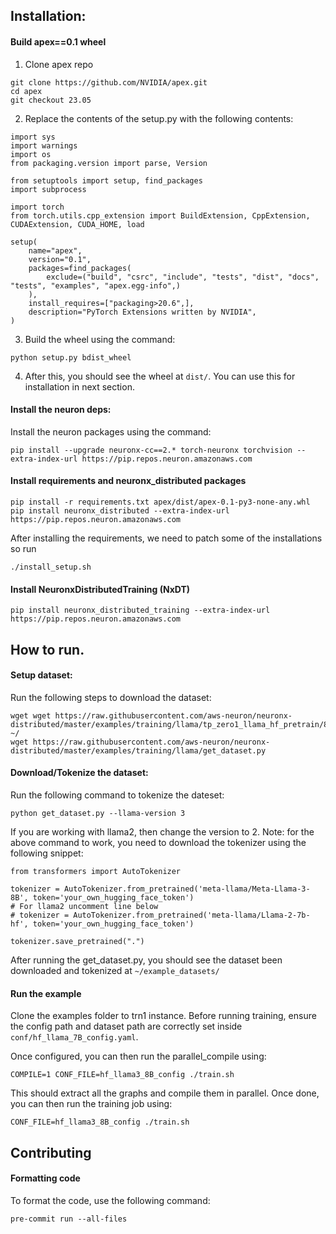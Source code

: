 ## Installation:

#### Build apex==0.1 wheel
1. Clone apex repo

```
git clone https://github.com/NVIDIA/apex.git
cd apex
git checkout 23.05
```

2. Replace the contents of the setup.py with the following contents:

```
import sys
import warnings
import os
from packaging.version import parse, Version

from setuptools import setup, find_packages
import subprocess

import torch
from torch.utils.cpp_extension import BuildExtension, CppExtension, CUDAExtension, CUDA_HOME, load

setup(
    name="apex",
    version="0.1",
    packages=find_packages(
        exclude=("build", "csrc", "include", "tests", "dist", "docs", "tests", "examples", "apex.egg-info",)
    ),
    install_requires=["packaging>20.6",],
    description="PyTorch Extensions written by NVIDIA",
)
```

3. Build the wheel using the command:

```
python setup.py bdist_wheel
```

4. After this, you should see the wheel at `dist/`. You can use this for installation in next section.

#### Install the neuron deps:

Install the neuron packages using the command:

```
pip install --upgrade neuronx-cc==2.* torch-neuronx torchvision --extra-index-url https://pip.repos.neuron.amazonaws.com
```

#### Install requirements and neuronx_distributed packages

```
pip install -r requirements.txt apex/dist/apex-0.1-py3-none-any.whl
pip install neuronx_distributed --extra-index-url https://pip.repos.neuron.amazonaws.com
```

After installing the requirements, we need to patch some of the installations so run

```
./install_setup.sh
```

#### Install NeuronxDistributedTraining (NxDT)

```
pip install neuronx_distributed_training --extra-index-url https://pip.repos.neuron.amazonaws.com
```

## How to run.

#### Setup dataset:

Run the following steps to download the dataset:

```
wget wget https://raw.githubusercontent.com/aws-neuron/neuronx-distributed/master/examples/training/llama/tp_zero1_llama_hf_pretrain/8B_config_llama3/config.json ~/
wget https://raw.githubusercontent.com/aws-neuron/neuronx-distributed/master/examples/training/llama/get_dataset.py
```

#### Download/Tokenize the dataset:

Run the following command to tokenize the dateset:

```
python get_dataset.py --llama-version 3
```

If you are working with llama2, then change the version to 2. Note: for the above command to work,
you need to download the tokenizer using the following snippet:

```
from transformers import AutoTokenizer

tokenizer = AutoTokenizer.from_pretrained('meta-llama/Meta-Llama-3-8B', token='your_own_hugging_face_token')
# For llama2 uncomment line below
# tokenizer = AutoTokenizer.from_pretrained('meta-llama/Llama-2-7b-hf', token='your_own_hugging_face_token')

tokenizer.save_pretrained(".")
```

After running the get_dataset.py, you should see the dataset been downloaded and tokenized at `~/example_datasets/`


#### Run the example

Clone the examples folder to trn1 instance. Before running training, ensure the config path and dataset path are 
correctly set inside `conf/hf_llama_7B_config.yaml`.

Once configured, you can then run the parallel_compile using:

```
COMPILE=1 CONF_FILE=hf_llama3_8B_config ./train.sh
```

This should extract all the graphs and compile them in parallel. Once done, you can then run  the training job using:

```
CONF_FILE=hf_llama3_8B_config ./train.sh
```


## Contributing

#### Formatting code

To format the code, use the following command:

```
pre-commit run --all-files
```
